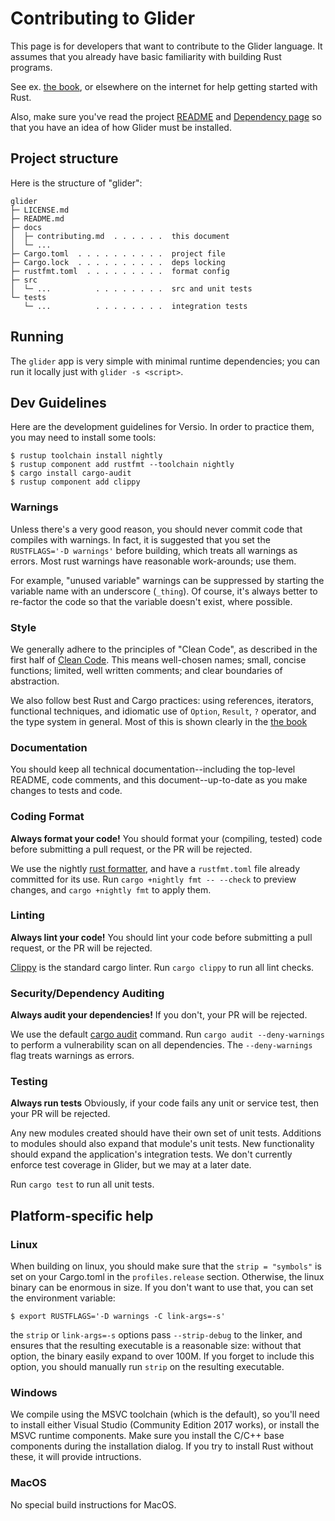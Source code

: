 # Contributing to Glider

This page is for developers that want to contribute to the Glider
language. It assumes that you already have basic familiarity with
building Rust programs.

See ex. [the book](https://doc.rust-lang.org/book/index.html), or
elsewhere on the internet for help getting started with Rust.

Also, make sure you've read the project [README](../README.md) and
[Dependency page](./dependencies.md) so that you have an idea of how
Glider must be installed.

## Project structure

Here is the structure of "glider":

```
glider
├─ LICENSE.md
├─ README.md
├─ docs
│  ├─ contributing.md  . . . . . .  this document
│  └─ ...
├─ Cargo.toml  . . . . . . . . . .  project file
├─ Cargo.lock  . . . . . . . . . .  deps locking
├─ rustfmt.toml  . . . . . . . . .  format config
├─ src
│  └─ ...          . . . . . . . .  src and unit tests
└─ tests
   └─ ...          . . . . . . . .  integration tests
```

## Running

The `glider` app is very simple with minimal runtime dependencies; you
can run it locally just with `glider -s <script>`.

## Dev Guidelines

[dev guidelines]: #dev-guidelines

Here are the development guidelines for Versio. In order to practice
them, you may need to install some tools:

```
$ rustup toolchain install nightly
$ rustup component add rustfmt --toolchain nightly
$ cargo install cargo-audit
$ rustup component add clippy
```

### Warnings

Unless there's a very good reason, you should never commit code that
compiles with warnings. In fact, it is suggested that you set the
`RUSTFLAGS='-D warnings'` before building, which treats all warnings as
errors. Most rust warnings have reasonable work-arounds; use them.

For example, "unused variable" warnings can be suppressed by starting
the variable name with an underscore (`_thing`). Of course, it's always
better to re-factor the code so that the variable doesn't exist, where
possible.

### Style

We generally adhere to the principles of "Clean Code", as described in
the first half of [Clean
Code](https://www.amazon.com/Clean-Code-Handbook-Software-Craftsmanship-ebook-dp-B001GSTOAM/dp/B001GSTOAM/ref=mt_kindle?_encoding=UTF8&me=&qid=1541523061).
This means well-chosen names; small, concise functions; limited, well
written comments; and clear boundaries of abstraction.

We also follow best Rust and Cargo practices: using references,
iterators, functional techniques, and idiomatic use of `Option`,
`Result`, `?` operator, and the type system in general. Most of this is
shown clearly in the [the
book](https://www.amazon.com/Clean-Code-Handbook-Software-Craftsmanship-ebook-dp-B001GSTOAM/dp/B001GSTOAM/ref=mt_kindle?_encoding=UTF8&me=&qid=1541523061)

### Documentation

You should keep all technical documentation--including the top-level
README, code comments, and this document--up-to-date as you make changes
to tests and code.

### Coding Format

**Always format your code!** You should format your (compiling, tested)
code before submitting a pull request, or the PR will be rejected.

We use the nightly [rust
formatter](https://github.com/rust-lang-nursery/rustfmt), and have a
`rustfmt.toml` file already committed for its use. Run `cargo +nightly
fmt -- --check` to preview changes, and `cargo +nightly fmt` to apply
them.

### Linting

**Always lint your code!** You should lint your code before submitting a
pull request, or the PR will be rejected.

[Clippy](https://github.com/rust-lang/rust-clippy) is the standard cargo
linter. Run `cargo clippy` to run all lint checks.

### Security/Dependency Auditing

**Always audit your dependencies!** If you don't, your PR will be
rejected.

We use the default [cargo audit](https://github.com/RustSec/cargo-audit)
command. Run `cargo audit --deny-warnings` to perform a vulnerability
scan on all dependencies. The `--deny-warnings` flag treats warnings as
errors.

### Testing

**Always run tests** Obviously, if your code fails any unit or service
test, then your PR will be rejected.

Any new modules created should have their own set of unit tests.
Additions to modules should also expand that module's unit tests. New
functionality should expand the application's integration tests. We
don't currently enforce test coverage in Glider, but we may at a later
date.

Run `cargo test` to run all unit tests.

## Platform-specific help

[platform-specific help]: #platform-specific-help

### Linux

[linux]: #linux

When building on linux, you should make sure that the `strip =
"symbols"` is set on your Cargo.toml in the `profiles.release` section.
Otherwise, the linux binary can be enormous in size. If you don't want
to use that, you can set the environment variable:

```
$ export RUSTFLAGS='-D warnings -C link-args=-s'
```

the `strip` or `link-args=-s` options pass `--strip-debug` to the
linker, and ensures that the resulting executable is a reasonable size:
without that option, the binary easily expand to over 100M. If you
forget to include this option, you should manually run `strip` on the
resulting executable.

### Windows

[windows]: #windows

We compile using the MSVC toolchain (which is the default), so you'll
need to install either Visual Studio (Community Edition 2017 works), or
install the MSVC runtime components. Make sure you install the C/C++
base components during the installation dialog. If you try to install
Rust without these, it will provide intructions.

### MacOS

[macos]: #macos

No special build instructions for MacOS.
